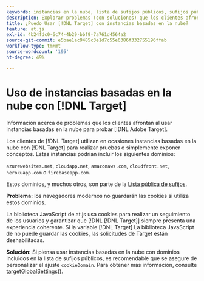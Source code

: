 ```yaml
---
keywords: instancias en la nube, lista de sufijos públicos, sufijos públicos, cookie, cookie de origen, azurewebsites.net, cloudapp.net, amazonaws.com, cloudfront.net, herokuapp.com, firebaseapp.com, targetGlobalSettings, cookieDomain, instancias en la nube5, instancias en la nube6, instancias en la nube7, instancias en la nube8, instancias en la nube9, lista de sufijos públicos0, lista de sufijos públicos1, lista de sufijos públicos2, lista de sufijos públicos3, lista de sufijos públicos4, lista de sufijos públicos5
description: Explorar problemas (con soluciones) que los clientes afrontan al utilizar instancias basadas en la nube para probar [!DNL Adobe Target] o para fines de prueba de concepto.
title: ¿Puedo Usar [!DNL Target] con instancias basadas en la nube?
feature: at.js
exl-id: 4b24fdc0-6c74-4b29-bbf9-7a761d4564a2
source-git-commit: e5bae1ac9485c3e1d7c55e6386f332755196ffab
workflow-type: tm+mt
source-wordcount: '195'
ht-degree: 49%

---
```


# Uso de instancias basadas en la nube con [!DNL Target]

Información acerca de problemas que los clientes afrontan al usar instancias basadas en la nube para probar [!DNL Adobe Target].

Los clientes de [!DNL Target] utilizan en ocasiones instancias basadas en la nube con [!DNL Target] para realizar pruebas o simplemente exponer conceptos. Estas instancias podrían incluir los siguientes dominios:

`azurewebsites.net`, `cloudapp.net`, `amazonaws.com`, `cloudfront.net`, `herokuapp.com` o `firebaseapp.com`.

Estos dominios, y muchos otros, son parte de la [Lista pública de sufijos](https://publicsuffix.org/list/public_suffix_list.dat).

**Problema:** los navegadores modernos no guardarán las cookies si utiliza estos dominios.

La biblioteca JavaScript de at.js usa cookies para realizar un seguimiento de los usuarios y garantizar que [!DNL [!DNL Target]] siempre presenta una experiencia coherente. Si la variable [!DNL Target] La biblioteca JavaScript de no puede guardar las cookies, las solicitudes de Target están deshabilitadas.

**Solución:** Si piensa usar instancias basadas en la nube con dominios incluidos en la lista de sufijos públicos, es recomendable que se asegure de personalizar el ajuste `cookieDomain`. Para obtener más información, consulte [targetGlobalSettings()](/help/dev/implement/client-side/atjs/atjs-functions/targetglobalsettings.md).
